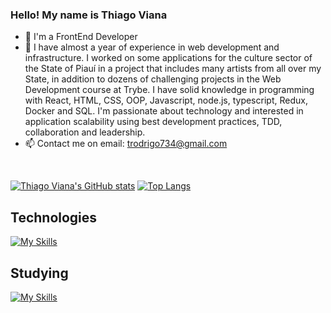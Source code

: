 ### Hello! My name is Thiago Viana

- 🚀 I'm a FrontEnd Developer
- 🔭 I have almost a year of experience in web development and infrastructure. I worked on some applications for the culture sector of the State of Piauí in a project that includes many artists from all over my State, in addition to dozens of challenging projects in the Web Development course at Trybe. I have solid knowledge in programming with React, HTML, CSS, OOP, Javascript, node.js, typescript, Redux, Docker and SQL. I'm passionate about technology and interested in application scalability using best development practices, TDD, collaboration and leadership.
- 📫 Contact me on email: trodrigo734@gmail.com

<div>
  <a href="https://github.com/thiagorvianas/">
 
</div>
  
<div style="display: inline_block"><br>
  
  [![Thiago Viana's GitHub stats](https://github-readme-stats.vercel.app/api?username=thiagorvianas&show_icons=true&theme=chartreuse-dark)](https://github.com/anuraghazra/github-readme-stats)
  [![Top Langs](https://github-readme-stats.vercel.app/api/top-langs/?username=thiagorvianas&show_icons=true&theme=chartreuse-dark)](https://github.com/anuraghazra/github-readme-stats)
  
## Technologies
  
  [![My Skills](https://skills.thijs.gg/icons?i=react,js,ts,html,css,docker,git,mysql,nodejs)](https://skills.thijs.gg)
 
</div>
  
## Studying

  [![My Skills](https://skills.thijs.gg/icons?i=mongodb)](https://skills.thijs.gg)

  
 
</div>
